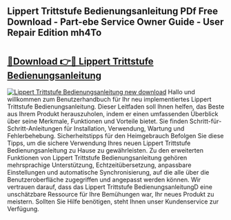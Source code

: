 ## Lippert Trittstufe Bedienungsanleitung PDf Free Download - Part-ebe Service Owner Guide - User Repair Edition mh4To

# <h2><a href="http://df38l0y.blite.top/?on=Lippert+Trittstufe+Bedienungsanleitung">🔗Download 👉🔴 Lippert Trittstufe Bedienungsanleitung</a></h2>

[![Lippert Trittstufe Bedienungsanleitung new download](https://i.imgur.com/lujVjoI.png)](http://df38l0y.blite.top/?on=Lippert+Trittstufe+Bedienungsanleitung)
Hallo und willkommen zum Benutzerhandbuch für Ihr neu implementiertes Lippert Trittstufe Bedienungsanleitung. Dieser Leitfaden soll Ihnen helfen, das Beste aus Ihrem Produkt herauszuholen, indem er einen umfassenden Überblick über seine Merkmale, Funktionen und Vorteile bietet. Sie finden Schritt-für-Schritt-Anleitungen für Installation, Verwendung, Wartung und Fehlerbehebung. Sicherheitstipps für den Heimgebrauch Befolgen Sie diese Tipps, um die sichere Verwendung Ihres neuen Lippert Trittstufe Bedienungsanleitung zu Hause zu gewährleisten. Zu den erweiterten Funktionen von Lippert Trittstufe Bedienungsanleitung gehören mehrsprachige Unterstützung, Echtzeitübersetzung, anpassbare Einstellungen und automatische Synchronisierung, auf die alle über die Benutzeroberfläche zugegriffen und angepasst werden können. Wir vertrauen darauf, dass das Lippert Trittstufe BedienungsanleitungD eine unschätzbare Ressource für Ihre Bemühungen war, Ihr neues Produkt zu meistern. Sollten Sie Hilfe benötigen, steht Ihnen unser Kundenservice zur Verfügung.
